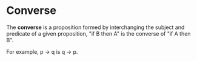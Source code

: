 # Converse
The **converse** is a proposition formed by interchanging
the subject and predicate of a given proposition, "if B then A" is the converse of "if A then B".

For example, p $\rightarrow$  q is q $\rightarrow$  p.